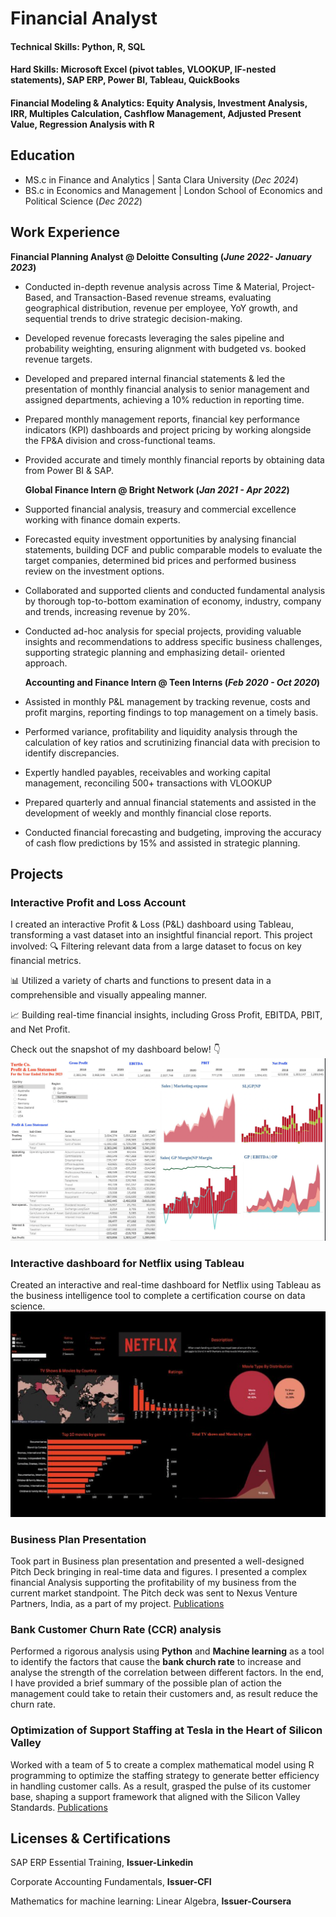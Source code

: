 
# Financial Analyst 

#### Technical Skills: Python, R, SQL

#### Hard Skills: Microsoft Excel (pivot tables, VLOOKUP, IF-nested statements), SAP ERP, Power BI, Tableau, QuickBooks

#### Financial Modeling & Analytics: Equity Analysis, Investment Analysis, IRR, Multiples Calculation, Cashflow Management, Adjusted Present Value, Regression Analysis with R

## Education 

- MS.c in Finance and Analytics | Santa Clara University (_Dec 2024_)
- BS.c in Economics and Management | London School of Economics and Political Science (_Dec 2022_)

## Work Experience 
**Financial Planning Analyst @ Deloitte Consulting (_June 2022- January 2023_)**
- Conducted in-depth revenue analysis across Time & Material, Project-Based, and Transaction-Based revenue streams, evaluating geographical distribution, revenue per employee, YoY growth, and sequential trends to drive strategic decision-making.
- Developed revenue forecasts leveraging the sales pipeline and probability weighting, ensuring alignment with budgeted vs. booked revenue targets.
- Developed and prepared internal financial statements & led the presentation of monthly financial analysis to senior management and assigned departments, achieving a 10% reduction in reporting time.
- Prepared monthly management reports, financial key performance indicators (KPI) dashboards and project pricing by working alongside the FP&A division and cross-functional teams.
- Provided accurate and timely monthly financial reports by obtaining data from Power BI & SAP.

  **Global Finance Intern @ Bright Network (_Jan 2021 - Apr 2022_)**
-	Supported financial analysis, treasury and commercial excellence working with finance domain experts.
- Forecasted equity investment opportunities by analysing financial statements, building DCF and public comparable models to evaluate the target companies, determined bid prices and performed business review on the investment options.
- Collaborated and supported clients and conducted fundamental analysis by thorough top-to-bottom examination of economy, industry, company and trends, increasing revenue by 20%.
- Conducted ad-hoc analysis for special projects, providing valuable insights and recommendations to address specific business challenges, supporting strategic planning and emphasizing detail- oriented approach.

  **Accounting and Finance Intern @ Teen Interns (_Feb 2020 - Oct 2020_)**
-	Assisted in monthly P&L management by tracking revenue, costs and profit margins, reporting findings to top management on a timely basis.
-	Performed variance, profitability and liquidity analysis through the calculation of key ratios and scrutinizing financial data with precision to identify discrepancies.
-	Expertly handled payables, receivables and working capital management, reconciling 500+ transactions with VLOOKUP
-	Prepared quarterly and annual financial statements and assisted in the development of weekly and monthly financial close reports.
- Conducted financial forecasting and budgeting, improving the accuracy of cash flow predictions by 15% and assisted in strategic planning.

## Projects
### Interactive Profit and Loss Account 
I created an interactive Profit & Loss (P&L) dashboard using Tableau, transforming a vast dataset into an insightful financial report. This project involved:
🔍 Filtering relevant data from a large dataset to focus on key financial metrics. 

📊 Utilized a variety of charts and functions to present data in a comprehensible and visually appealing manner.

📈 Building real-time financial insights, including Gross Profit, EBITDA, PBIT, and Net Profit.

Check out the snapshot of my dashboard below! 👇
![Publications](https://raw.githubusercontent.com/ajude1523/angelinajude.github.io/main/P&L.png)

### Interactive dashboard for Netflix using Tableau
Created an interactive and real-time dashboard for Netflix using Tableau as the business intelligence tool to complete a certification course on data science.
![Publications](https://raw.githubusercontent.com/ajude1523/angelinajude.github.io/main/Netflix.png)

### Business Plan Presentation
Took part in Business plan presentation and presented a well-designed Pitch Deck bringing in real-time data and figures. I presented a complex financial Analysis supporting the profitability of my business from the current market standpoint. The Pitch deck was sent to Nexus Venture Partners, India, as a part of my project.
[Publications](https://github.com/ajude1523/angelinajude.github.io/blob/main/X-Skull_Biz%20Plan_final%20.pptx)

### Bank Customer Churn Rate (CCR) analysis
Performed a rigorous analysis using **Python** and **Machine learning** as a tool to identify the factors that cause the **bank church rate** to increase and analyse the strength of the correlation between different factors. In the end, I have provided a brief summary of the possible plan of action the management could take to retain their customers and, as result reduce the churn rate.

### Optimization of Support Staffing at Tesla in the Heart of Silicon Valley
Worked with a team of 5 to create a complex mathematical model using R programming to optimize the staffing strategy to generate better efficiency in handling customer calls. As a result, grasped the pulse of its customer base, shaping a support framework that aligned with the Silicon Valley Standards.
[Publications](https://github.com/ajude1523/angelinajude.github.io/raw/main/Tesla%20Project%20Report.pdf)

## Licenses & Certifications

SAP ERP Essential Training, **Issuer-Linkedin**

Corporate Accounting Fundamentals, **Issuer-CFI**

Mathematics for machine learning: Linear Algebra, **Issuer-Coursera**











